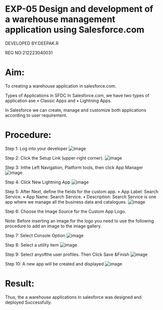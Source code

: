 # EXP-05 Design and development of a warehouse management application using Salesforce.com
DEVELOPED BY:DEEPAK.R

REG NO:212223040031
# Aim:

To creating a warehouse application in salesforce.com.

Types of Applications in SFDC
In Salesforce.com, we have two types of application ase
•	Classic Apps and
•	Lightning Apps.

In Salesforce we can create, manage and customize both applications according to user requirement.

# Procedure:
Step 1: Log into your developer
![image](https://github.com/user-attachments/assets/287903b6-b215-407a-97c6-4c479ad279a7)


Step 2: Click the Setup Link (upper-right corner).
![image](https://github.com/user-attachments/assets/6a9a69b2-0ae4-4ff3-bfe8-fcd88d996577)

 
 
Step 3: Inthe Left Navigation, Platform tools, then click App Manager
![image](https://github.com/user-attachments/assets/8b78d98f-7e36-4d83-90da-e10e83cf27bb)


Step 4: Click New Lightning App
![image](https://github.com/user-attachments/assets/ab6033b9-0e3a-45ca-b303-4f69b9126973)


Step 5: After Next, define the fields for the custom app.
•	App Label: Search Service.
•	App Name: Search Service.
•	Description: Search Service is one app where we manage all the business data and catalogues.
![image](https://github.com/user-attachments/assets/2ee2e4cb-e976-47f5-b18b-3daf21d841cf)


 
Step 6: Choose the Image Source for the Custom App Logo.

Note: Before inserting an image for the logo you need to use the following procedure to add an image to the image gallery.
 
Step 7: Select Console Option
![image](https://github.com/user-attachments/assets/4aacf7f4-04d3-4b05-86fd-aa6e50e67c86)



Step 8: Select a utility item
![image](https://github.com/user-attachments/assets/97300654-cfd5-44df-b20a-0f496732ab8f)





Step 9: Select anyofthe user profiles. Then Click Save &Finish
![image](https://github.com/user-attachments/assets/170e6cb0-fae3-4905-a6c1-a1b37c50d6cb)



 
Step 10: A new app will be created and displayed
![image](https://github.com/user-attachments/assets/527d39ee-e71d-4614-bb31-fa59a22e6e7f)

# Result:
Thus, the a warehouse applications in salesforce was designed and deployed Successfully.

